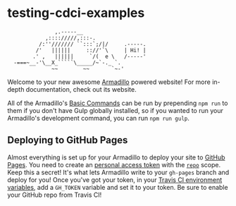 # testing-cdci-examples

```
               ,.-----__
            ,:::://///,:::-.
          /:''/////// ``:::`;/|/     .-----.
         /'   ||||||     :://'`\     | Hi! |
        .' ,   ||||||     `/(  e \   /-----'
  -===~__-'\__X_`````\_____/~`-._ `.
              ~~        ~~       `~-'
```

Welcome to your new awesome [Armadillo](https://github.com/Snugug/gulp-armadillo) powered website! For more in-depth documentation, check out its website.

All of the Armadillo's [Basic Commands](https://github.com/Snugug/gulp-armadillo#basic-armadillo-commands) can be run by prepending `npm run` to them if you don't have Gulp globally installed, so if you wanted to run your Armadillo's development command, you can run `npm run gulp`.

## Deploying to GitHub Pages

Almost everything is set up for your Armadillo to deploy your site to [GitHub Pages](https://pages.github.com/). You need to create an [personal access token](https://help.github.com/articles/creating-an-access-token-for-command-line-use/) with the [`repo`](https://developer.github.com/v3/oauth/#scopes) scope. Keep this a secret! It's what lets Armadillo write to your `gh-pages` branch and deploy for you! Once you've got your token, in your [Travis CI environment variables](https://docs.travis-ci.com/user/environment-variables/#Defining-Variables-in-Repository-Settings), add a `GH_TOKEN` variable and set it to your token. Be sure to enable your GitHub repo from Travis CI!

